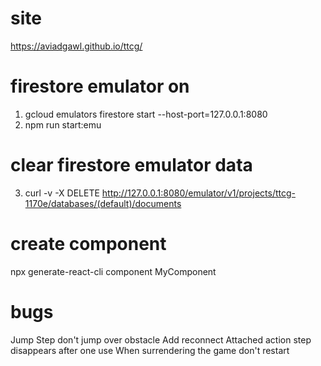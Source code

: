 # site
https://aviadgawl.github.io/ttcg/

# firestore emulator on
1) gcloud emulators firestore start --host-port=127.0.0.1:8080
2) npm run start:emu

# clear firestore emulator data
3) curl -v -X DELETE http://127.0.0.1:8080/emulator/v1/projects/ttcg-1170e/databases/(default)/documents

# create component
npx generate-react-cli component MyComponent

# bugs
Jump Step don't jump over obstacle
Add reconnect
Attached action step disappears after one use
When surrendering the game don't restart
